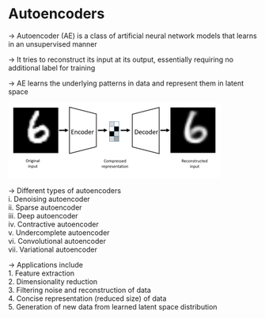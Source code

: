# Autoencoders

-> Autoencoder (AE) is a class of artificial neural network models that learns in an unsupervised manner  

-> It tries to reconstruct its input at its output, essentially requiring no additional label for training  

-> AE learns the underlying patterns in data and represent them in latent space 

![Alt text](https://github.com/kris-mlguy/Autoencoders/blob/main/AE_image.PNG?raw=true "Optional Title")

-> Different types of autoencoders  
    i. Denoising autoencoder  
    ii. Sparse autoencoder  
    iii. Deep autoencoder  
    iv. Contractive autoencoder  
    v. Undercomplete autoencoder  
    vi. Convolutional autoencoder  
    vii. Variational autoencoder

-> Applications include  
    1. Feature extraction  
    2. Dimensionality reduction  
    3. Filtering noise and reconstruction of data  
    4. Concise representation (reduced size) of data  
    5. Generation of new data from learned latent space distribution   
